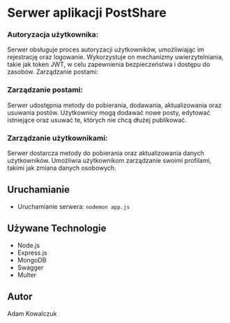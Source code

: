 # Serwer aplikacji PostShare

### Autoryzacja użytkownika:

Serwer obsługuje proces autoryzacji użytkowników, umożliwiając im rejestrację oraz logowanie.
Wykorzystuje on mechanizmy uwierzytelniania, takie jak token JWT, w celu zapewnienia bezpieczeństwa i dostępu do zasobów.
Zarządzanie postami:

### Zarządzanie postami:

Serwer udostępnia metody do pobierania, dodawania, aktualizowania oraz usuwania postów.
Użytkownicy mogą dodawać nowe posty, edytować istniejące oraz usuwać te, których nie chcą dłużej publikować.

### Zarządzanie użytkownikami:

Serwer dostarcza metody do pobierania oraz aktualizowania danych użytkowników.
Umożliwia użytkownikom zarządzanie swoimi profilami, takimi jak zmiana danych osobowych.

## Uruchamianie

- Uruchamianie serwera: `nodemon app.js`

## Używane Technologie

- Node.js
- Express.js
- MongoDB
- Swagger
- Multer

## Autor

Adam Kowalczuk
